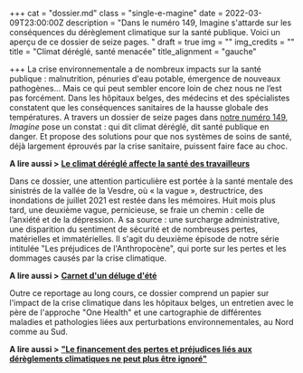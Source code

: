 +++
cat = "dossier.md"
class = "single-e-magine"
date = 2022-03-09T23:00:00Z
description = "Dans le numéro 149, Imagine s'attarde sur les conséquences du dérèglement climatique sur la santé publique. Voici un aperçu de ce dossier de seize pages. "
draft = true
img = ""
img_credits = ""
title = "Climat déréglé, santé menacée"
title_alignment = "gauche"

+++
La crise environnementale a de nombreux impacts sur la santé publique : malnutrition, pénuries d'eau potable, émergence de nouveaux pathogènes… Mais ce qui peut sembler encore loin de chez nous ne l’est pas forcément. Dans les hôpitaux belges, des médecins et des spécialistes constatent que les conséquences sanitaires de la hausse globale des températures. A travers un dossier de seize pages dans [notre numéro 149](https://kiosque.imagine-magazine.com/), _Imagine_ pose un constat : qui dit climat déréglé, dit santé publique en danger. Et propose des solutions pour que nos systèmes de soins de santé, déjà largement éprouvés par la crise sanitaire, puissent faire face au choc.

**A lire aussi >** [**Le climat déréglé affecte la santé des travailleurs**](https://www.imagine-magazine.com/libre-acces/reportage/le-climat-deregle-affecte-la-sante-des-travailleurs/)

Dans ce dossier, une attention particulière est portée à la santé mentale des sinistrés de la vallée de la Vesdre, où « la vague », destructrice, des inondations de juillet 2021 est restée dans les mémoires. Huit mois plus tard, une deuxième vague, pernicieuse, se fraie un chemin : celle de l’anxiété et de la dépression. A sa source : une surcharge administrative, une disparition du sentiment de sécurité et de nombreuses pertes, matérielles et immatérielles. Il s'agit du deuxième épisode de notre série intitulée "Les préjudices de l'Anthropocène", qui porte sur les pertes et les dommages causés par la crise climatique.

**A lire aussi >** [**Carnet d'un déluge d'été**](https://www.imagine-magazine.com/libre-acces/reportage/carnet-d-un-deluge-d-ete/)

Outre ce reportage au long cours, ce dossier comprend un papier sur l'impact de la crise climatique dans les hôpitaux belges, un entretien avec le père de l'approche "One Health" et une cartographie de différentes maladies et pathologies liées aux perturbations environnementales, au Nord comme au Sud.

**A lire aussi >** [**"Le financement des pertes et préjudices liés aux dérèglements climatiques ne peut plus être ignoré"**](https://www.imagine-magazine.com/libre-acces/interview/rebecca-thissen-la-demande-de-financement-des-pertes-et-prejudices-lies-aux-dereglements-climatiques-ne-peut-plus-etre-ignoree/)